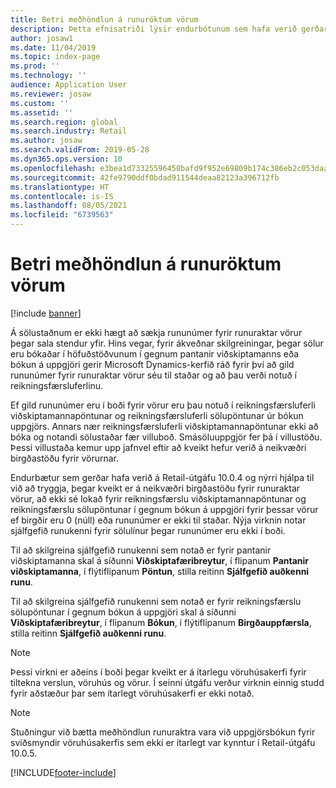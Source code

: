```yaml
---
title: Betri meðhöndlun á runuröktum vörum
description: Þetta efnisatriði lýsir endurbótunum sem hafa verið gerðar á meðhöndlun á runum fyrir runuraktar vörur í bókunarferlinu fyrir uppgjör.
author: josaw1
ms.date: 11/04/2019
ms.topic: index-page
ms.prod: ''
ms.technology: ''
audience: Application User
ms.reviewer: josaw
ms.custom: ''
ms.assetid: ''
ms.search.region: global
ms.search.industry: Retail
ms.author: josaw
ms.search.validFrom: 2019-05-28
ms.dyn365.ops.version: 10
ms.openlocfilehash: e3bea1d73325596458bafd9f952e69809b174c386eb2c053daa0a2b5b4bed4de
ms.sourcegitcommit: 42fe9790ddf0bdad911544deaa82123a396712fb
ms.translationtype: HT
ms.contentlocale: is-IS
ms.lasthandoff: 08/05/2021
ms.locfileid: "6739563"
---
```

# <a name="improved-handling-of-batch-tracked-items"></a>Betri meðhöndlun á runuröktum vörum


[!include [banner](includes/banner.md)]


Á sölustaðnum er ekki hægt að sækja rununúmer fyrir runuraktar vörur þegar sala stendur yfir. Hins vegar, fyrir ákveðnar skilgreiningar, þegar sölur eru bókaðar í höfuðstöðvunum í gegnum pantanir viðskiptamanns eða bókun á uppgjöri gerir Microsoft Dynamics-kerfið ráð fyrir því að gild rununúmer fyrir runuraktar vörur séu til staðar og að þau verði notuð í reikningsfærsluferlinu.

Ef gild rununúmer eru í boði fyrir vörur eru þau notuð í reikningsfærsluferli viðskiptamannapöntunar og reikningsfærsluferli sölupöntunar úr bókun uppgjörs. Annars nær reikningsfærsluferli viðskiptamannapöntunar ekki að bóka og notandi sölustaðar fær villuboð. Smásöluuppgjör fer þá í villustöðu. Þessi villustaða kemur upp jafnvel eftir að kveikt hefur verið á neikvæðri birgðastöðu fyrir vörurnar.

Endurbætur sem gerðar hafa verið á Retail-útgáfu 10.0.4 og nýrri hjálpa til við að tryggja, þegar kveikt er á neikvæðri birgðastöðu fyrir runuraktar vörur, að ekki sé lokað fyrir reikningsfærslu viðskiptamannapöntunar og reikningsfærslu sölupöntunar í gegnum bókun á uppgjöri fyrir þessar vörur ef birgðir eru 0 (núll) eða rununúmer er ekki til staðar. Nýja virknin notar sjálfgefið runukenni fyrir sölulínur þegar rununúmer eru ekki í boði.

Til að skilgreina sjálfgefið runukenni sem notað er fyrir pantanir viðskiptamanna skal á síðunni **Viðskiptafæribreytur**, í flipanum **Pantanir viðskiptamanna**, í flýtiflipanum **Pöntun**, stilla reitinn **Sjálfgefið auðkenni runu**.

Til að skilgreina sjálfgefið runukenni sem notað er fyrir reikningsfærslu sölupöntunar í gegnum bókun á uppgjöri skal á síðunni **Viðskiptafæribreytur**, í flipanum **Bókun**, í flýtiflipanum **Birgðauppfærsla**, stilla reitinn **Sjálfgefið auðkenni runu**.

> [!NOTE]
> Þessi virkni er aðeins í boði þegar kveikt er á ítarlegu vöruhúsakerfi fyrir tiltekna verslun, vöruhús og vörur. Í seinni útgáfu verður virknin einnig studd fyrir aðstæður þar sem ítarlegt vöruhúsakerfi er ekki notað.

> [!NOTE]
> Stuðningur við bætta meðhöndlun runuraktra vara við uppgjörsbókun fyrir sviðsmyndir vöruhúsakerfis sem ekki er ítarlegt var kynntur í Retail-útgáfu 10.0.5.


[!INCLUDE[footer-include](../includes/footer-banner.md)]